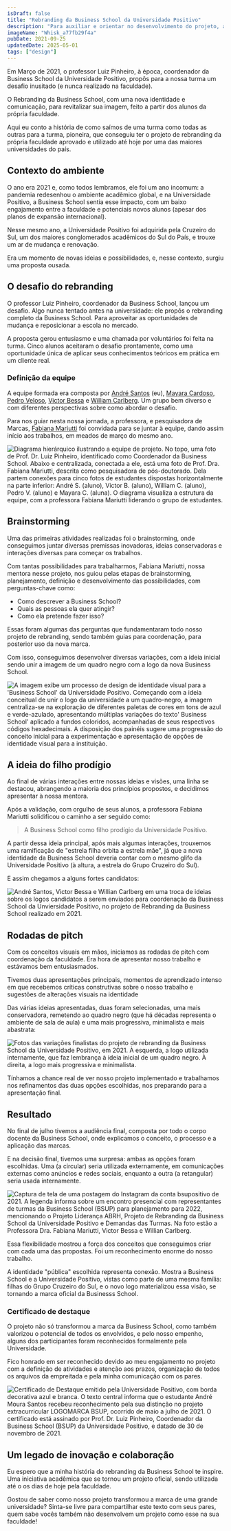 ```yaml
---
isDraft: false
title: "Rebranding da Business School da Universidade Positivo"
description: "Para auxiliar e orientar no desenvolvimento do projeto, a professora Dra. Fabiana Mariutti, foi convidada."
imageName: "Whisk_a77fb29f4a"
pubDate: 2021-09-25
updatedDate: 2025-05-01
tags: ["design"]
---
```


Em Março de 2021, o professor Luiz Pinheiro, à época, coordenador da Business School da Universidade Positivo, propôs para a nossa turma um desafio inusitado (e nunca realizado na faculdade).

O Rebranding da Business School, com uma nova identidade e comunicação, para revitalizar sua imagem, feito a partir dos alunos da própria faculdade.

Aqui eu conto a história de como saímos de uma turma como todas as outras para a turma, pioneira, que conseguiu ter o projeto de rebranding da própria faculdade aprovado e utilizado até hoje por uma das maiores universidades do país.

## Contexto do ambiente

O ano era 2021 e, como todos lembramos, ele foi um ano incomum: a pandemia redesenhou o ambiente acadêmico global, e na Universidade Positivo, a Business School sentia esse impacto, com um baixo engajamento entre a faculdade e potenciais novos alunos (apesar dos planos de expansão internacional).

Nesse mesmo ano, a Universidade Positivo foi adquirida pela Cruzeiro do Sul, um dos maiores conglomerados acadêmicos do Sul do País, e trouxe um ar de mudança e renovação.

Era um momento de novas ideias e possibilidades, e, nesse contexto, surgiu uma proposta ousada.

## O desafio do rebranding

O professor Luiz Pinheiro, coordenador da Business School, lançou um desafio. Algo nunca tentado antes na universidade: ele propôs o rebranding completo da Business School. Para aproveitar as oportunidades de mudança e reposicionar a escola no mercado.

A proposta gerou entusiasmo e uma chamada por voluntários foi feita na turma. Cinco alunos aceitaram o desafio prontamente, como uma oportunidade única de aplicar seus conhecimentos teóricos em prática em um cliente real.

### Definição da equipe

A equipe formada era composta por [André Santos](/) (eu), [Mayara Cardoso](https://www.linkedin.com/in/mayamrcardoso), [Pedro Veloso](https://www.linkedin.com/in/pedro-martins-69547b211), [Victor Bessa](https://www.linkedin.com/in/victor-bessa) e [William Carlberg](https://www.linkedin.com/in/william-barroso-carlberg-b24138210). Um grupo bem diverso e com diferentes perspectivas sobre como abordar o desafio.

Para nos guiar nesta nossa jornada, a professora, e pesquisadora de Marcas, [Fabiana Mariutti](https://www.linkedin.com/in/fabiana-gondim-mariutti-34305426) foi convidada para se juntar à equipe, dando assim início aos trabalhos, em meados de março do mesmo ano.

![Diagrama hierárquico ilustrando a equipe de projeto. No topo, uma foto de Prof. Dr. Luiz Pinheiro, identificado como Coordenador da Business School. Abaixo e centralizada, conectada a ele, está uma foto de Prof. Dra. Fabiana Mariutti, descrita como pesquisadora de pós-doutorado. Dela partem conexões para cinco fotos de estudantes dispostas horizontalmente na parte inferior: André S. (aluno), Victor B. (aluno), William C. (aluno), Pedro V. (aluno) e Mayara C. (aluna). O diagrama visualiza a estrutura da equipe, com a professora Fabiana Mariutti liderando o grupo de estudantes.](../../assets/photos/rebranding-da-business-school_participantes.png)

## Brainstorming

Uma das primeiras atividades realizadas foi o brainstorming, onde conseguimos juntar diversas premissas inovadoras, ideias conservadoras e interações diversas para começar os trabalhos.

Com tantas possibilidades para trabalharmos, Fabiana Mariutti, nossa mentora nesse projeto, nos guiou pelas etapas de brainstorming, planejamento, definição e desenvolvimento das possibilidades, com perguntas-chave como:
* Como descrever a Business School?
* Quais as pessoas ela quer atingir?
* Como ela pretende fazer isso?

Essas foram algumas das perguntas que fundamentaram todo nosso projeto de rebranding, sendo também guias para coordenação, para posterior uso da nova marca.

Com isso, conseguimos desenvolver diversas variações, com a ideia inicial sendo unir a imagem de um quadro negro com a logo da nova Business School.

![A imagem exibe um processo de design de identidade visual para a 'Business School' da Universidade Positivo. Começando com a ideia conceitual de unir o logo da universidade a um quadro-negro, a imagem centraliza-se na exploração de diferentes paletas de cores em tons de azul e verde-azulado, apresentando múltiplas variações do texto' Business School' aplicado a fundos coloridos, acompanhadas de seus respectivos códigos hexadecimais. A disposição dos painéis sugere uma progressão do conceito inicial para a experimentação e apresentação de opções de identidade visual para a instituição.](../../assets/photos/rebranding-da-business-school_brainstorming.png)

## A ideia do filho prodígio

Ao final de várias interações entre nossas ideias e visões, uma linha se destacou, abrangendo a maioria dos princípios propostos, e decidimos apresentar à nossa mentora.

Após a validação, com orgulho de seus alunos, a professora Fabiana Mariutti solidificou o caminho a ser seguido como:

> A Business School como filho prodígio da Universidade Positivo.

A partir dessa ideia principal, após mais algumas interações, trouxemos uma ramificação de "estrela filha orbita a estrela mãe", já que a nova identidade da Business School deveria contar com o mesmo glifo da Universidade Positivo (à altura, a estrela do Grupo Cruzeiro do Sul).

E assim chegamos a alguns fortes candidatos:

![André Santos, Victor Bessa e Willian Carlberg em uma troca de ideias sobre os logos candidatos a serem enviados para coordenação da Business School da Unviersidade Positivo, no projeto de Rebranding da Business School realizado em 2021.](../../assets/photos/rebranding-da-business-school.jpg)

## Rodadas de pitch

Com os conceitos visuais em mãos, iniciamos as rodadas de pitch com coordenação da faculdade. Era hora de apresentar nosso trabalho e estávamos bem entusiasmados.

Tivemos duas apresentações principais, momentos de aprendizado intenso em que recebemos críticas construtivas sobre o nosso trabalho e sugestões de alterações visuais na identidade

Das várias ideias apresentadas, duas foram selecionadas, uma mais conservadora, remetendo ao quadro negro (que há décadas representa o ambiente de sala de aula) e uma mais progressiva, minimalista e mais abastrata:

![Fotos das variações finalistas do projeto de rebranding da Business School da Universidade Positivo, em 2021. À esquerda, a logo utilizada internamente, que faz lembrança à ideia inicial de um quadro negro. À direita, a logo mais progressiva e minimalista.](../../assets/photos/rebranding-da-business-school_logo-final.png)

Tínhamos a chance real de ver nosso projeto implementado e trabalhamos nos refinamentos das duas opções escolhidas, nos preparando para a apresentação final.

## Resultado

No final de julho tivemos a audiência final, composta por todo o corpo docente da Business School, onde explicamos o conceito, o processo e a aplicação das marcas.

E na decisão final, tivemos uma surpresa: ambas as opções foram escolhidas. Uma (a circular) seria utilizada externamente, em comunicações externas como anúncios e redes sociais, enquanto a outra (a retangular) seria usada internamente.

![Captura de tela de uma postagem do Instagram da conta bsupositivo de 2021. A legenda informa sobre um encontro presencial com representantes de turmas da Business School (BSUP) para planejamento para 2022, mencionando o Projeto Liderança ABRH, Projeto de Rebranding da Business School da Universidade Positivo e Demandas das Turmas. Na foto estão a Professora Dra. Fabiana Mariutti, Victor Bessa e Willian Carlberg.](../../assets/photos/rebranding-da-business-school_apresentacao-final.jpg)

Essa flexibilidade mostrou a força dos conceitos que conseguimos criar com cada uma das propostas. Foi um reconhecimento enorme do nosso trabalho.

A identidade "pública" escolhida representa conexão. Mostra a Business School e a Universidade Positivo, vistas como parte de uma mesma família: filhas do Grupo Cruzeiro do Sul, e o novo logo materializou essa visão, se tornando a marca oficial da Businesss School.

### Certificado de destaque

O projeto não só transformou a marca da Business School, como também valorizou o potencial de todos os envolvidos, e pelo nosso empenho, alguns dos participantes foram reconhecidos formalmente pela Universidade.

Fico honrado em ser reconhecido devido ao meu engajamento no projeto com a definição de atividades e atenção aos prazos, organização de todos os arquivos da empreitada e pela minha comunicação com os pares.

![Certificado de Destaque emitido pela Universidade Positivo, com borda decorativa azul e branca. O texto central informa que o estudante André Moura Santos recebeu reconhecimento pela sua distinção no projeto extracurricular LOGOMARCA BSUP, ocorrido de maio a julho de 2021. O certificado está assinado por Prof. Dr. Luiz Pinheiro, Coordenador da Business School (BSUP) da Universidade Positivo, e datado de 30 de novembro de 2021.](../../assets/photos/rebranding-da-business-school_certificado-de-destaque.jpg)

## Um legado de inovação e colaboração

Eu espero que a minha história do rebranding da Business School te inspire. Uma iniciativa acadêmica que se tornou um projeto oficial, sendo utilizada até o os dias de hoje pela faculdade.

Gostou de saber como nosso projeto transformou a marca de uma grande universidade? Sinta-se livre para compartilhar este texto com seus pares, quem sabe vocês também não desenvolvem um projeto como esse na sua faculdade!